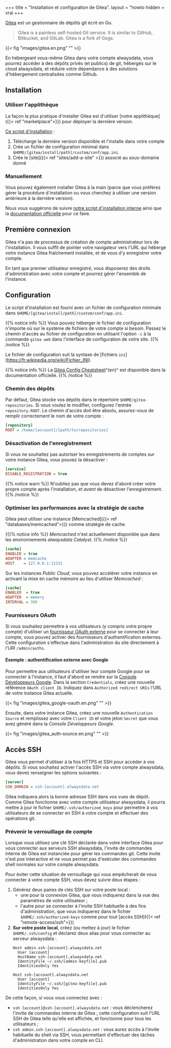 +++
title = "Installation et configuration de Gitea".
layout = "howto
hidden = vrai
+++

[Gitea](https://gitea.io) est un gestionnaire de dépôts git écrit en Go.

> Gitea is a painless self-hosted Git service. It is similar to GitHub, Bitbucket, and GitLab. Gitea is a fork of Gogs.

{{< fig "images/gitea.en.png" "" >}}

En hébergeant vous-même Gitea dans votre compte alwaysdata, vous pourrez accéder à des dépôts privés (et publics) de git, hébergés sur le cloud alwaysdata, et réduire votre dépendance à des solutions d'hébergement centralisées comme Github.

## Installation

### Utiliser l'applithèque

La façon la plus pratique d'installer Gitea est d'utiliser [notre applithèque]({{< ref "marketplace">}}) pour déployer la dernière version.

[Ce script d'installation](https://admin.alwaysdata.com/site/application/script/2/detail/) :

1. Télécharge la dernière version disponible et l'installe dans votre compte
2. Crée un fichier de configuration minimal dans `$HOME/[gitea/install/path]/custom/conf/app.ini`.
3. Crée le [site]({{< ref "sites/add-a-site" >}}) associé au sous-domaine donné

### Manuellement

Vous pouvez également installer Gitea à la main (parce que vous préférez gérer la procédure d'installation ou vous cherchez à utiliser une version antérieure à la dernière version).

Nous vous suggérons de suivre [notre script d'installation interne](https://admin.alwaysdata.com/site/application/script/2/detail/) ainsi que la [documentation officielle](https://docs.gitea.io/en-us/install-from-binary/) pour ce faire.

## Première connexion

Gitea n'a pas de processus de création de compte administrateur lors de l'installation. Il vous suffit de pointer votre navigateur vers l'URL qui héberge votre instance Gitea fraîchement installée, et de vous d'y enregistrer votre compte.

En tant que premier utilisateur enregistré, vous disposerez des droits d'administration avec votre compte et pourrez gérer l'ensemble de l'instance.

## Configuration

Le script d'installation est fourni avec un fichier de configuration minimale dans `$HOME/[gitea/install/path]/custom/conf/app.ini`.

{{% notice info %}}
Vous pouvez héberger le fichier de configuration n'importe où sur le système de fichiers de votre compte si besoin. Passez le chemin d'accès au fichier de configuration en utilisant l'option `-c` à la commande `gitea web` dans l'interface de configuration de votre site.
{{% /notice %}}

Le fichier de configuration suit la syntaxe de [fichiers `ini`] (https://fr.wikipedia.org/wiki/Fichier_INI).

{{% notice info %}}
La [Gitea Config Cheatsheet](https://docs.gitea.io/en-us/config-cheat-sheet/)^(en)^ est disponible dans la documentation officielle.
{{% /notice %}}

### Chemin des dépôts

Par défaut, Gitea stocke vos dépôts dans le répertoire `$HOME/gitea-repositories`. Si vous voulez le modifier, configurez l'entrée `repository.ROOT`. Le chemin d'accès doit être absolu, assurez-vous de remplir correctement le nom de votre compte :

```ini
[repository]
ROOT = /home/[account]/[path/to/repositories]
```

### Désactivation de l'enregistrement

Si vous ne souhaitez pas autoriser les enregistrements de comptes sur votre instance Gitea, vous pouvez la désactiver :

```ini
[service]
DISABLE_REGISTRATION = true
```

{{% notice warn %}}
N'oubliez pas que vous devez d'abord créer votre propre compte après l'installation, et *avant* de désactiver l'enregistrement.
{{% /notice %}}

### Optimiser les performances avec la stratégie de cache

Gitea peut utiliser une instance [Memcached]({{< ref "databases/memcached">}}) comme stratégie de cache.

{{{% notice info %}}
*Memcached* n'est actuellement disponible que dans les environnements *alwaysdata Catalyst*.
{{% /notice %}}

```ini
[cache]
ENABLED = true
ADAPTER = memcache
HOST    = 127.0.0.1:11211
```

Sur les instances *Public Cloud*, vous pouvez accélérer votre instance en activant la mise en cache mémoire au lieu d'utiliser *Memcached* :

```ini
[cache]
ENABLED  = true
ADAPTER  = memory
INTERVAL = 300
```

### Fournisseurs OAuth

Si vous souhaitez permettre à vos utilisateurs (y compris votre propre compte) d'utiliser un [fournisseur OAuth externe](https://fr.wikipedia.org/wiki/OAuth) pour se connecter à leur compte, vous pouvez activer des fournisseurs d'authentification externes. Cette configuration s'effectue dans l'administration du site directement à l'URI `/admin/auths`.

#### Exemple : authentification externe avec Google

Pour permettre aux utilisateurs d'utiliser leur compte Google pour se connecter à l'instance, il faut d'abord se rendre sur la [Console Développeurs Google](https://console.developers.google.com/). Dans la section `Credentials`, créez une nouvelle référence `OAuth client ID`. Indiquez dans `Authorized redirect URIs` l'URL de votre instance Gitea actuelle.

{{< fig "images/gitea_google-oauth.en.png" "" >}}

Ensuite, dans votre instance Gitea, créez une nouvelle `Authentication Source` et remplissez avec votre `Client ID` et votre jeton `Secret` que vous avez généré dans la *Console Développeurs Google*.

{{< fig "images/gitea_auth-source.en.png" "" >}}

## Accès SSH

Gitea vous permet d'utiliser à la fois HTTPS et SSH pour accéder à vos dépôts. Si vous souhaitez activer l'accès SSH via votre compte alwaysdata, vous devez renseigner les options suivantes :

```ini
[server]
SSH_DOMAIN = ssh-[account].alwaysdata.net
```

Gitea indiquera alors la bonne adresse SSH dans vos vues de dépôt. Comme Gitea fonctionne avec votre compte utilisateur alwaysdata, il pourra mettre à jour le fichier `$HOME/.ssh/authorized_keys` pour permettre à vos utilisateurs de se connecter en SSH à votre compte et effectuer des opérations git.

### Prévenir le verrouillage de compte

Lorsque vous utilisez une clé SSH déclarée dans votre interface Gitea pour vous connecter aux serveurs SSH alwaysdata, l'invite de commandes interne de Gitea est instanciée pour gérer les commandes git. Cette invite n'est *pas* interactive et ne vous permet pas d'exécuter des commandes shell normales sur votre compte alwaysdata.

Pour éviter cette situation de verrouillage qui vous empêcherait de vous connecter à votre compte SSH, vous devez suivre deux étapes :

1. Générez deux paires de clés SSH sur votre poste local :
   - une pour la connexion Gitea, que vous indiquerez dans la vue des paramètres de votre utilisateur ;
   - l'autre pour se connecter à l'invite SSH habituelle à des fins d'administration, que vous indiquerez dans le fichier `$HOME/.ssh/authorized-keys` comme pour tout [accès SSH]({{< ref "remote-access/ssh">}})
2. **Sur votre poste local**, créez (ou mettez à jour) le fichier `$HOME/.ssh/config` et déclarez deux alias pour vous connecter au serveur alwaysdata :
   ```ssh
   Host admin.ssh-[account].alwaysdata.net
     User [account]
     HostName ssh-[account].alwaysdata.net
     IdentityFile ~/.ssh/[admin-keyfile].pub
     IdentitiesOnly Yes

   Host ssh-[account].alwaysdata.net
     User [account]
     IdentityFile ~/.ssh/[gitea-keyfile].pub
     IdentitiesOnly Yes
   ```

De cette façon, si vous vous connectez avec :

* `ssh [account]@ssh-[account].alwaysdata.net` : vous déclencherez l'invite de commandes interne de Gitea ; cette configuration suit l'URL SSH de Gitea telle qu'elle est affichée, et fonctionne pour tous les utilisateurs ;
* `ssh admin.ssh-[account].alwaysdata.net` : vous aurez accès à l'invite habituelle du shell via SSH, vous permettant d'effectuer des tâches d'administration dans votre compte en CLI.
